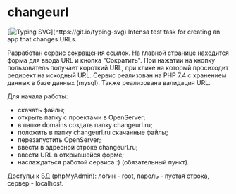 # changeurl
[![Typing SVG](https://readme-typing-svg.herokuapp.com?color=%2336BCF7&lines=Легенды+потрясности!)](https://git.io/typing-svg)
Intensa test task for creating an app that changes URLs.

Разработан сервис сокращения ссылок.
На главной странице находится форма для ввода URL и кнопка "Сократить". При нажатии на кнопку пользователь получает короткий URL, при клике на который просиходит редирект на исходный URL.
Сервис реализован на PHP 7.4 c хранением данных в базе данных (mysql).
Также реализована валидация URL.

Для начала работы:
  - скачать файлы;
  - открыть папку с проектами в OpenServer;
  - в папке domains создать папку changeurl.ru;
  - положить в папку changeurl.ru скачанные файлы;
  - перезапустить OpenServer;
  - ввести в адресной строке changeurl.ru;
  - ввести URL в открывшейся форме;
  - наслаждаться работой сервиса :) (обязательный пункт).

Доступы к БД (phpMyAdmin): логин - root, пароль - пустая строка, сервер - localhost.
